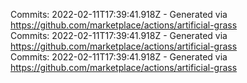 Commits: 2022-02-11T17:39:41.918Z - Generated via https://github.com/marketplace/actions/artificial-grass
<br>
Commits: 2022-02-11T17:39:41.918Z - Generated via https://github.com/marketplace/actions/artificial-grass
<br>
Commits: 2022-02-11T17:39:41.918Z - Generated via https://github.com/marketplace/actions/artificial-grass
<br>

